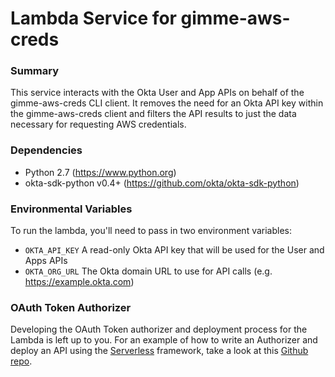 # Lambda Service for gimme-aws-creds

### Summary
This service interacts with the Okta User and App APIs on behalf of the gimme-aws-creds CLI client.  It removes the need for an Okta API key within the gimme-aws-creds client and filters the API results to just the data necessary for requesting AWS credentials.

### Dependencies
- Python 2.7 (https://www.python.org)
- okta-sdk-python v0.4+ (https://github.com/okta/okta-sdk-python)

### Environmental Variables
To run the lambda, you'll need to pass in two environment variables:
- `OKTA_API_KEY` A read-only Okta API key that will be used for the User and Apps APIs
- `OKTA_ORG_URL` The Okta domain URL to use for API calls (e.g. https://example.okta.com)

### OAuth Token Authorizer
Developing the OAuth Token authorizer and deployment process for the Lambda is left up to you.  For an example of how to write an Authorizer and deploy an API using the [Serverless](https://serverless.com/) framework, take a look at this [Github repo](https://github.com/pmcdowell-okta/oauth-jwt-serverless-aws-apigateway).
